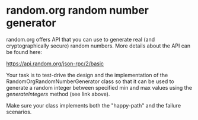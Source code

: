 # random.org random number generator

random.org offers API that you can use to generate real (and cryptographically secure) random numbers. More details about the API can be found here:

https://api.random.org/json-rpc/2/basic

Your task is to test-drive the design and the implementation of the RandomOrgRandomNumberGenerator class so that it can be used to generate a random integer between specified min and max values using the _generateIntegers_ method (see link above).

Make sure your class implements both the "happy-path" and the failure scenarios.
